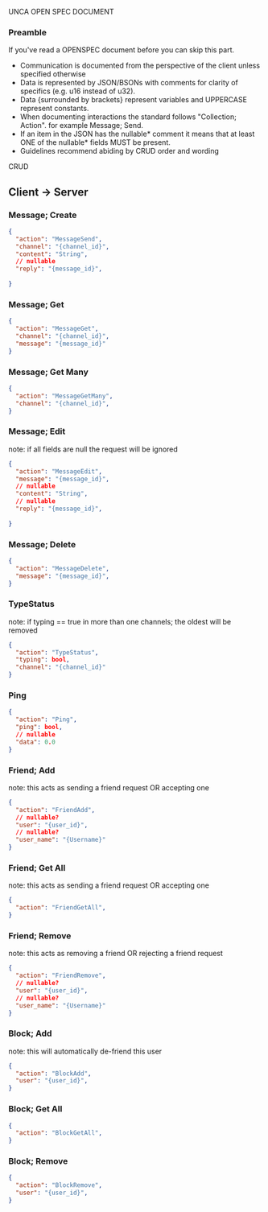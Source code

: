 UNCA OPEN SPEC DOCUMENT

### Preamble
If you've read a OPENSPEC document before you can skip this part.
- Communication is documented from the perspective of the client unless specified otherwise
- Data is represented by JSON/BSONs with comments for clarity of specifics (e.g. u16 instead of u32).
- Data {surrounded by brackets} represent variables and UPPERCASE represent constants.
- When documenting interactions the standard follows "Collection; Action". for example Message; Send.
- If an item in the JSON has the nullable* comment it means that at least ONE of the nullable* fields MUST be present.
- Guidelines recommend abiding by CRUD order and wording

CRUD

## Client -> Server
### Message; Create
```json
{
  "action": "MessageSend",
  "channel": "{channel_id}",
  "content": "String",
  // nullable 
  "reply": "{message_id}",
  
}
```
### Message; Get
```json
{
  "action": "MessageGet",
  "channel": "{channel_id}",
  "message": "{message_id}"
}
```
### Message; Get Many
```json
{
  "action": "MessageGetMany",
  "channel": "{channel_id}",
}
```
### Message; Edit
note: if all fields are null the request will be ignored
```json
{
  "action": "MessageEdit",
  "message": "{message_id}",
  // nullable 
  "content": "String",
  // nullable 
  "reply": "{message_id}",
  
}
```
### Message; Delete
```json
{
  "action": "MessageDelete",
  "message": "{message_id}",
}
```
### TypeStatus
note: if typing == true in more than one channels; the oldest will be removed
```json
{
  "action": "TypeStatus",
  "typing": bool,
  "channel": "{channel_id}"
}
```
### Ping
```json
{
  "action": "Ping",
  "ping": bool,
  // nullable 
  "data": 0.0
}
```

### Friend; Add
note: this acts as sending a friend request OR accepting one
```json
{
  "action": "FriendAdd",
  // nullable?
  "user": "{user_id}",
  // nullable?
  "user_name": "{Username}"
}
```
### Friend; Get All
note: this acts as sending a friend request OR accepting one
```json
{
  "action": "FriendGetAll",
}
```

### Friend; Remove
note: this acts as removing a friend OR rejecting a friend request
```json
{
  "action": "FriendRemove",
  // nullable?
  "user": "{user_id}",
  // nullable?
  "user_name": "{Username}"
}
```

### Block; Add
note: this will automatically de-friend this user
```json
{
  "action": "BlockAdd",
  "user": "{user_id}",
}

```
### Block; Get All
```json
{
  "action": "BlockGetAll",
}
```
### Block; Remove
```json
{
  "action": "BlockRemove",
  "user": "{user_id}",
}
```

